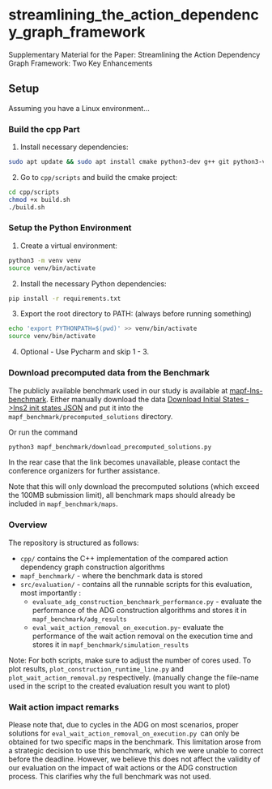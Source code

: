 # streamlining_the_action_dependency_graph_framework
Supplementary Material  for the Paper: Streamlining the Action Dependency Graph Framework: Two Key Enhancements

## Setup

Assuming you have a Linux environment...

### Build the cpp Part

1. Install necessary dependencies:
```bash
sudo apt update && sudo apt install cmake python3-dev g++ git python3-venv
```

2. Go to `cpp/scripts` and build the cmake project:
```bash
cd cpp/scripts
chmod +x build.sh
./build.sh
```

### Setup the Python Environment

1. Create a virtual environment:
```bash
python3 -m venv venv  
source venv/bin/activate
```

2. Install the necessary Python dependencies:
```bash
pip install -r requirements.txt
```

3. Export the root directory to PATH: (always before running something)
```bash
echo 'export PYTHONPATH=$(pwd)' >> venv/bin/activate
source venv/bin/activate
```

4. Optional - Use Pycharm and skip 1 - 3.


### Download precomputed data from the Benchmark

The publicly available benchmark used in our study is available at [mapf-lns-benchmark](https://github.com/ChristinaTan0704/mapf-lns-benchmark]).
Either manually download the data [Download Initial States ->Ins2 init states JSON](https://github.com/ChristinaTan0704/mapf-lns-benchmark/blob/main/docs/data.md)
and put it into the `mapf_benchmark/precomputed_solutions` directory.

Or run the command 
```bash
python3 mapf_benchmark/download_precomputed_solutions.py
```

In the rear case that the link becomes unavailable, please contact the conference organizers for further assistance.

Note that this will only download the precomputed solutions (which exceed the 100MB submission limit), all benchmark maps should already be included
in `mapf_benchmark/maps`.

### Overview

The repository is structured as follows:

- `cpp/` contains the C++ implementation of the compared action dependency graph construction algorithms
- `mapf_benchmark/` - where the benchmark data is stored
- `src/evaluation/` - contains all the runnable scripts for this evaluation, most importantly :
  - `evaluate_adg_construction_benchmark_performance.py` - evaluate the performance of the ADG construction algorithms and stores it in `mapf_benchmark/adg_results`
  - `eval_wait_action_removal_on_execution.py`- evaluate the performance of the wait action removal on the execution time and stores it in `mapf_benchmark/simulation_results`

Note: For both scripts, make sure to adjust the number of cores used.
To plot results, `plot_construction_runtime_line.py` and `plot_wait_action_removal.py` respectively.
(manually change the file-name used in the script to the created evaluation result you want to plot)


### Wait action impact remarks
Please note that, due to cycles in the ADG on most scenarios, proper solutions for `eval_wait_action_removal_on_execution.py `can only be obtained for two specific maps in the benchmark.
This limitation arose from a strategic decision to use this benchmark, which we were unable to correct before the deadline. 
However, we believe this does not affect the validity of our evaluation on the impact of wait actions or the ADG construction process. This clarifies why the full benchmark was not used.

